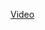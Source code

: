 [Video](https://www.dropbox.com/scl/fi/wljg5cuo1g9mzt8f8whp9/PieMenuTesting_XFlrB0X1mt.mp4?rlkey=ltxl544gxa074w586ytzgqo8r&dl=0)
